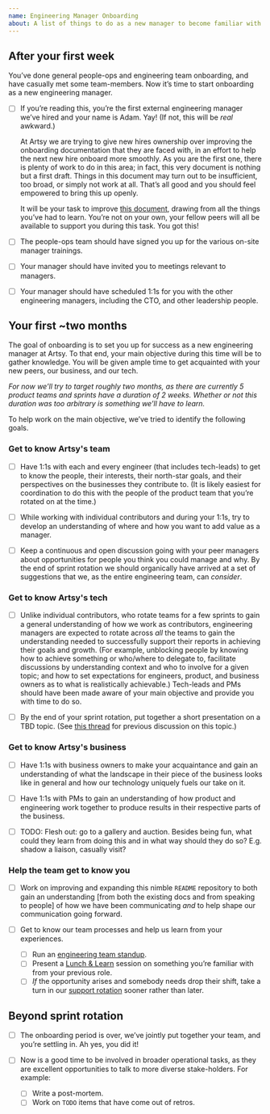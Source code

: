 ```yaml
---
name: Engineering Manager Onboarding
about: A list of things to do as a new manager to become familiar with the nature of our engineering team and the context it exists in.
---
```


## After your first week

You’ve done general people-ops and engineering team onboarding, and have casually met some team-members. Now it’s time to start onboarding as a new engineering manager.

- [ ] If you’re reading this, you’re the first external engineering manager we’ve hired and your name is Adam. Yay! (If not, this will be _real_ awkward.)

     At Artsy we are trying to give new hires ownership over improving the onboarding documentation that they are faced with, in an effort to help the next new hire onboard more smoothly. As you are the first one, there is plenty of work to do in this area; in fact, this very document is nothing but a first draft. Things in this document may turn out to be insufficient, too broad, or simply not work at all. That’s all good and you should feel empowered to bring this up openly.

     It will be your task to improve [this document](/.github/ISSUE_TEMPLATE/engineering-manager-onboarding.md), drawing from all the things you’ve had to learn. You’re not on your own, your fellow peers will all be available to support you during this task. You got this!

- [ ] The people-ops team should have signed you up for the various on-site manager trainings.

- [ ] Your manager should have invited you to meetings relevant to managers.

- [ ] Your manager should have scheduled 1:1s for you with the other engineering managers, including the CTO, and other leadership people.

## Your first ~two months

The goal of onboarding is to set you up for success as a new engineering manager at Artsy. To that end, your main objective during this time will be to gather knowledge. You will be given ample time to get acquainted with your new peers, our business, and our tech.

_For now we’ll try to target roughly two months, as there are currently 5 product teams and sprints have a duration of 2 weeks. Whether or not this duration was too arbitrary is something we’ll have to learn._

To help work on the main objective, we’ve tried to identify the following goals.

### Get to know Artsy's team

- [ ] Have 1:1s with each and every engineer (that includes tech-leads) to get to know the people, their interests, their north-star goals, and their perspectives on the businesses they contribute to. (It is likely easiest for coordination to do this with the people of the product team that you’re rotated on at the time.)

- [ ] While working with individual contributors and during your 1:1s, try to develop an understanding of where and how you want to add value as a manager.

- [ ] Keep a continuous and open discussion going with your peer managers about opportunities for people you think you could manage and why. By the end of sprint rotation we should organically have arrived at a set of suggestions that we, as the entire engineering team, can _consider_.

### Get to know Artsy's tech

- [ ] Unlike individual contributors, who rotate teams for a few sprints to gain a general understanding of how we work as contributors, engineering managers are expected to rotate across _all_ the teams to gain the understanding needed to successfully support their reports in achieving their goals and growth. (For example, unblocking people by knowing how to achieve something or who/where to delegate to, facilitate discussions by understanding context and who to involve for a given topic; and how to set expectations for engineers, product, and business owners as to what is realistically achievable.) Tech-leads and PMs should have been made aware of your main objective and provide you with time to do so.

- [ ] By the end of your sprint rotation, put together a short presentation on a TBD topic. (See [this thread](https://github.com/artsy/README/pull/95#discussion_r228900278) for previous discussion on this topic.)

### Get to know Artsy's business

- [ ] Have 1:1s with business owners to make your acquaintance and gain an understanding of what the landscape in their piece of the business looks like in general and how our technology uniquely fuels our take on it.

- [ ] Have 1:1s with PMs to gain an understanding of how product and engineering work together to produce results in their respective parts of the business.

- [ ] TODO: Flesh out: go to a gallery and auction. Besides being fun, what could they learn from doing this and in what way should they do so? E.g. shadow a liaison, casually visit?

### Help the team get to know you

- [ ] Work on improving and expanding this nimble `README` repository to both gain an understanding [from both the existing docs and from speaking to people] of how we have been communicating _and_ to help shape our communication going forward.

- [ ] Get to know our team processes and help us learn from your experiences.
    - [ ] Run an [engineering team standup](/events/open-standup.md).
    - [ ] Present a [Lunch & Learn](/events/lunch-and-learn.md) session on something you’re familiar with from your previous role.
    - [ ] _If_ the opportunity arises and somebody needs drop their shift, take a turn in our [support rotation](/playbooks/support.md) sooner rather than later.

## Beyond sprint rotation

- [ ] The onboarding period is over, we’ve jointly put together your team, and you’re settling in. Ah yes, you did it!

- [ ] Now is a good time to be involved in broader operational tasks, as they are excellent opportunities to talk to more diverse stake-holders. For example:
    - [ ] Write a post-mortem.
    - [ ] Work on `TODO` items that have come out of retros.
